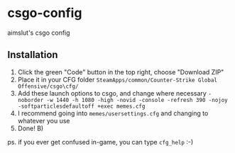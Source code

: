 # csgo-config
aimslut's csgo config

## Installation
1. Click the green "Code" button in the top right, choose "Download ZIP"
2. Place it in your CFG folder 
    `SteamApps/common/Counter-Strike Global Offensive/csgo\cfg/`
3. Add these launch options to csgo, and change where necessary 
    `-noborder -w 1440 -h 1080 -high -novid -console -refresh 390 -nojoy -softparticlesdefaultoff +exec memes.cfg`
4. I recommend going into `memes/usersettings.cfg` and changing to whatever you use
5. Done! B)

ps. if you ever get confused in-game, you can type `cfg_help` :-)

